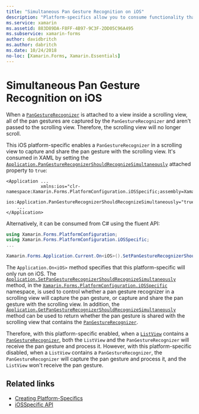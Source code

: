```yaml
---
title: "Simultaneous Pan Gesture Recognition on iOS"
description: "Platform-specifics allow you to consume functionality that's only available on a specific platform, without implementing custom renderers or effects. This article explains how to consume the iOS platform-specific that enables simultaneous pan gesture recognition to be used in an application."
ms.service: xamarin
ms.assetid: 883D89DA-F8FF-4B97-9C3F-2DD05C96A495
ms.subservice: xamarin-forms
author: davidbritch
ms.author: dabritch
ms.date: 10/24/2018
no-loc: [Xamarin.Forms, Xamarin.Essentials]
---
```


# Simultaneous Pan Gesture Recognition on iOS

When a [`PanGestureRecognizer`](xref:Xamarin.Forms.PanGestureRecognizer) is attached to a view inside a scrolling view, all of the pan gestures are captured by the `PanGestureRecognizer` and aren't passed to the scrolling view. Therefore, the scrolling view will no longer scroll.

This iOS platform-specific enables a `PanGestureRecognizer` in a scrolling view to capture and share the pan gesture with the scrolling view. It's consumed in XAML by setting the [`Application.PanGestureRecognizerShouldRecognizeSimultaneously`](xref:Xamarin.Forms.PlatformConfiguration.iOSSpecific.Application.PanGestureRecognizerShouldRecognizeSimultaneouslyProperty) attached property to `true`:

```xaml
<Application ...
             xmlns:ios="clr-namespace:Xamarin.Forms.PlatformConfiguration.iOSSpecific;assembly=Xamarin.Forms.Core"
             ios:Application.PanGestureRecognizerShouldRecognizeSimultaneously="true">
    ...
</Application>
```

Alternatively, it can be consumed from C# using the fluent API:

```csharp
using Xamarin.Forms.PlatformConfiguration;
using Xamarin.Forms.PlatformConfiguration.iOSSpecific;
...

Xamarin.Forms.Application.Current.On<iOS>().SetPanGestureRecognizerShouldRecognizeSimultaneously(true);
```

The `Application.On<iOS>` method specifies that this platform-specific will only run on iOS. The [`Application.SetPanGestureRecognizerShouldRecognizeSimultaneously`](xref:Xamarin.Forms.PlatformConfiguration.iOSSpecific.Application.SetPanGestureRecognizerShouldRecognizeSimultaneously(Xamarin.Forms.IPlatformElementConfiguration{Xamarin.Forms.PlatformConfiguration.iOS,Xamarin.Forms.Application},System.Boolean)) method, in the [`Xamarin.Forms.PlatformConfiguration.iOSSpecific`](xref:Xamarin.Forms.PlatformConfiguration.iOSSpecific) namespace, is used to control whether a pan gesture recognizer in a scrolling view will capture the pan gesture, or capture and share the pan gesture with the scrolling view. In addition, the [`Application.GetPanGestureRecognizerShouldRecognizeSimultaneously`](xref:Xamarin.Forms.PlatformConfiguration.iOSSpecific.Application.GetPanGestureRecognizerShouldRecognizeSimultaneously(Xamarin.Forms.IPlatformElementConfiguration{Xamarin.Forms.PlatformConfiguration.iOS,Xamarin.Forms.Application})) method can be used to return whether the pan gesture is shared with the scrolling view that contains the [`PanGestureRecognizer`](xref:Xamarin.Forms.PanGestureRecognizer).

Therefore, with this platform-specific enabled, when a [`ListView`](xref:Xamarin.Forms.ListView) contains a [`PanGestureRecognizer`](xref:Xamarin.Forms.PanGestureRecognizer), both the `ListView` and the `PanGestureRecognizer` will receive the pan gesture and process it. However, with this platform-specific disabled, when a `ListView` contains a `PanGestureRecognizer`, the `PanGestureRecognizer` will capture the pan gesture and process it, and the `ListView` won't receive the pan gesture.

## Related links

- [Creating Platform-Specifics](~/xamarin-forms/platform/platform-specifics/index.md#creating-platform-specifics)
- [iOSSpecific API](xref:Xamarin.Forms.PlatformConfiguration.iOSSpecific)
